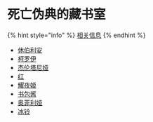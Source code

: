 # 死亡伪典的藏书室

{% hint style="info" %}
[相关信息](../3/shi-mo-da-lu.md#san-si-wang-wei-dian-de-cang-shu-shi)
{% endhint %}

* [休伯利安](1.md)
* [柯罗伊](ke-luo-yi.md)
* [杰伦塔尼娅](jie-lun-ta-ni-ya.md)
* [红](hong.md)
* [耀夜姬](yao-ye-ji.md)
* [书包酱](shu-bao-jiang.md)
* [奥菲利娅](ao-fei-li-ya.md)
* [冰铃](bing-ling.md)


